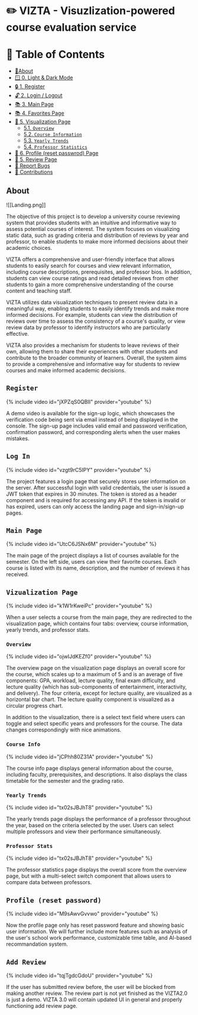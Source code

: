 # ✏️ VIZTA - Visuzlization-powered course evaluation service

  
# 📖 Table of Contents

- [🚀About](#About)
- [🪟 0. Light & Dark Mode](#lightdarkmode)
- [🔒 1. Register](#register)
- [🔓 2. Login / Logout](#loginandlogout)
- [📚 3. Main Page](#main)
- [📚 4. Favorites Page](#favorites)
- [📕 5. Visualization Page](#visualization)
	- [5.1. `Overview`](#overview)
	- [5.2. `Course Information`](#courseinfo)
	- [5.3. `Yearly Trends`](#yearlytrends)
	- [5.4. `Professor Statistics`](#professorstats)
- [📅 6. Profile (reset passwrod) Page](#profile)
- [📕 5. Review Page](#review)
- [🚒 Report Bugs](#-report-bugs)
- [💌 Contributions](#-contributions)

  

## About <a name="about"></a>

  

![[Landing.png]]

  

The objective of this project is to develop a university course reviewing system that provides students with an intuitive and informative way to assess potential courses of interest. The system focuses on visualizing static data, such as grading criteria and distribution of reviews by year and professor, to enable students to make more informed decisions about their academic choices.

  

VIZTA offers a comprehensive and user-friendly interface that allows students to easily search for courses and view relevant information, including course descriptions, prerequisites, and professor bios. In addition, students can view course ratings and read detailed reviews from other students to gain a more comprehensive understanding of the course content and teaching staff.

  

VIZTA utilizes data visualization techniques to present review data in a meaningful way, enabling students to easily identify trends and make more informed decisions. For example, students can view the distribution of reviews over time to assess the consistency of a course's quality, or view review data by professor to identify instructors who are particularly effective.

  

VIZTA also provides a mechanism for students to leave reviews of their own, allowing them to share their experiences with other students and contribute to the broader community of learners. Overall, the system aims to provide a comprehensive and informative way for students to review courses and make informed academic decisions.

  
  

## `Register` <a name="register"></a>

  

{% include video id="jXPZqS0QBII" provider="youtube" %}

  

A demo video is available for the sign-up logic, which showcases the verification code being sent via email instead of being displayed in the console. The sign-up page includes valid email and password verification, confirmation password, and corresponding alerts when the user makes mistakes.

  

## `Log In`  <a name="loginandlogout"></a>

  

{% include video id="vzgt9rC5IPY" provider="youtube" %}

  

The project features a login page that securely stores user information on the server. After successful login with valid credentials, the user is issued a JWT token that expires in 30 minutes. The token is stored as a header component and is required for accessing any API. If the token is invalid or has expired, users can only access the landing page and sign-in/sign-up pages.

## `Main Page`  <a name="main"></a>

  

{% include video id="UtcC6JSNx6M" provider="youtube" %}

  

The main page of the project displays a list of courses available for the semester. On the left side, users can view their favorite courses. Each course is listed with its name, description, and the number of reviews it has received.

  

## `Vizualization Page`  <a name="visualization"></a>

  

{% include video id="k1W1rKweiPc" provider="youtube" %}

  

When a user selects a course from the main page, they are redirected to the visualization page, which contains four tabs: overview, course information, yearly trends, and professor stats.

  

### `Overview`  <a name="overview"></a>

  

{% include video id="ojwIJdKEZf0" provider="youtube" %}

  

The overview page on the visualization page displays an overall score for the course, which scales up to a maximum of 5 and is an average of five components: GPA, workload, lecture quality, final exam difficulty, and lecture quality (which has sub-components of entertainment, interactivity, and delivery). The four criteria, except for lecture quality, are visualized as a horizontal bar chart. The lecture quality component is visualized as a circular progress chart.

  

In addition to the visualization, there is a select text field where users can toggle and select specific years and professors for the course. The data changes correspondingly with nice animations.

  

### `Course Info`  <a name="courseinfo"></a>

  

{% include video id="jCPhh80Z31A" provider="youtube" %}

  

The course info page displays general information about the course, including faculty, prerequisites, and descriptions. It also displays the class timetable for the semester and the grading ratio.

  

### `Yearly Trends`  <a name="yearlytrends"></a>

  

{% include video id="tx02sJBJhT8" provider="youtube" %}

  

The yearly trends page displays the performance of a professor throughout the year, based on the criteria selected by the user. Users can select multiple professors and view their performance simultaneously.

  

### `Professor Stats`  <a name="professorstats"></a>

  

{% include video id="tx02sJBJhT8" provider="youtube" %}

  

The professor statistics page displays the overall score from the overview page, but with a multi-select switch component that allows users to compare data between professors.

  

## `Profile (reset password)`  <a name="profile"></a>

  

{% include video id="M9sAwvGvvwo" provider="youtube" %}

  

Now the profile page only has reset password feature and showing basic user information. We will further include more features such as analysis of the user's school work performance, customizable time table, and AI-based recommandation system.

  

## `Add Review`   <a name="review"></a>

  

{% include video id="tqjTgdcGdoU" provider="youtube" %}

  

If the user has submitted review before, the user will be blocked from making another review. The review part is not yet finished as the VIZTA2.0 is just a demo. VIZTA 3.0 will contain updated UI in general and properly functioning add review page.
